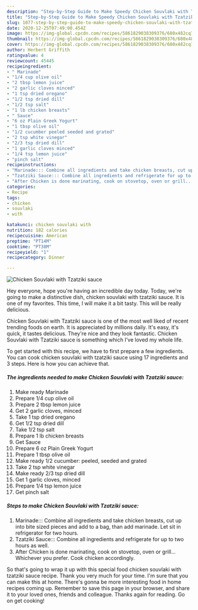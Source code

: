 ```yaml
---
description: "Step-by-Step Guide to Make Speedy Chicken Souvlaki with Tzatziki sauce"
title: "Step-by-Step Guide to Make Speedy Chicken Souvlaki with Tzatziki sauce"
slug: 1077-step-by-step-guide-to-make-speedy-chicken-souvlaki-with-tzatziki-sauce
date: 2020-12-25T07:49:00.454Z
image: https://img-global.cpcdn.com/recipes/5861829038309376/680x482cq70/chicken-souvlaki-with-tzatziki-sauce-recipe-main-photo.jpg
thumbnail: https://img-global.cpcdn.com/recipes/5861829038309376/680x482cq70/chicken-souvlaki-with-tzatziki-sauce-recipe-main-photo.jpg
cover: https://img-global.cpcdn.com/recipes/5861829038309376/680x482cq70/chicken-souvlaki-with-tzatziki-sauce-recipe-main-photo.jpg
author: Herbert Griffith
ratingvalue: 4
reviewcount: 45445
recipeingredient:
- " Marinade"
- "1/4 cup olive oil"
- "2 tbsp lemon juice"
- "2 garlic cloves minced"
- "1 tsp dried oregano"
- "1/2 tsp dried dill"
- "1/2 tsp salt"
- "1 lb chicken breasts"
- " Sauce"
- "6 oz Plain Greek Yogurt"
- "1 tbsp olive oil"
- "1/2 cucumber peeled seeded and grated"
- "2 tsp white vinegar"
- "2/3 tsp dried dill"
- "1 garlic cloves minced"
- "1/4 tsp lemon juice"
- "pinch salt"
recipeinstructions:
- "Marinade::: Combine all ingredients and take chicken breasts, cut up into bite sized pieces and add to a bag, than add marinade. Let sit in refrigerator for two hours."
- "Tzatziki Sauce::: Combine all ingredients and refrigerate for up to two hours as well."
- "After Chicken is done marinating, cook on stovetop, oven or grill... Whichever you prefer. Cook chicken accordingly."
categories:
- Recipe
tags:
- chicken
- souvlaki
- with

katakunci: chicken souvlaki with 
nutrition: 182 calories
recipecuisine: American
preptime: "PT14M"
cooktime: "PT38M"
recipeyield: "1"
recipecategory: Dinner

---
```



![Chicken Souvlaki with Tzatziki sauce](https://img-global.cpcdn.com/recipes/5861829038309376/680x482cq70/chicken-souvlaki-with-tzatziki-sauce-recipe-main-photo.jpg)

Hey everyone, hope you're having an incredible day today. Today, we're going to make a distinctive dish, chicken souvlaki with tzatziki sauce. It is one of my favorites. This time, I will make it a bit tasty. This will be really delicious.



Chicken Souvlaki with Tzatziki sauce is one of the most well liked of recent trending foods on earth. It is appreciated by millions daily. It's easy, it's quick, it tastes delicious. They're nice and they look fantastic. Chicken Souvlaki with Tzatziki sauce is something which I've loved my whole life.


To get started with this recipe, we have to first prepare a few ingredients. You can cook chicken souvlaki with tzatziki sauce using 17 ingredients and 3 steps. Here is how you can achieve that.

<!--inarticleads1-->

##### The ingredients needed to make Chicken Souvlaki with Tzatziki sauce:

1. Make ready  Marinade
1. Prepare 1/4 cup olive oil
1. Prepare 2 tbsp lemon juice
1. Get 2 garlic cloves, minced
1. Take 1 tsp dried oregano
1. Get 1/2 tsp dried dill
1. Take 1/2 tsp salt
1. Prepare 1 lb chicken breasts
1. Get  Sauce
1. Prepare 6 oz Plain Greek Yogurt
1. Prepare 1 tbsp olive oil
1. Make ready 1/2 cucumber: peeled, seeded and grated
1. Take 2 tsp white vinegar
1. Make ready 2/3 tsp dried dill
1. Get 1 garlic cloves, minced
1. Prepare 1/4 tsp lemon juice
1. Get pinch salt




<!--inarticleads2-->

##### Steps to make Chicken Souvlaki with Tzatziki sauce:

1. Marinade::: Combine all ingredients and take chicken breasts, cut up into bite sized pieces and add to a bag, than add marinade. Let sit in refrigerator for two hours.
1. Tzatziki Sauce::: Combine all ingredients and refrigerate for up to two hours as well.
1. After Chicken is done marinating, cook on stovetop, oven or grill... Whichever you prefer. Cook chicken accordingly.




So that's going to wrap it up with this special food chicken souvlaki with tzatziki sauce recipe. Thank you very much for your time. I'm sure that you can make this at home. There's gonna be more interesting food in home recipes coming up. Remember to save this page in your browser, and share it to your loved ones, friends and colleague. Thanks again for reading. Go on get cooking!
